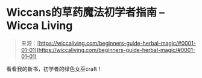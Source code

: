 <!--yml

category: 未分类

date: 2024-06-12 18:26:21

-->

# Wiccans的草药魔法初学者指南 – Wicca Living

> 来源：[https://wiccaliving.com/beginners-guide-herbal-magic/#0001-01-01](https://wiccaliving.com/beginners-guide-herbal-magic/#0001-01-01)

看看我的新书，初学者的绿色女巫craft！
